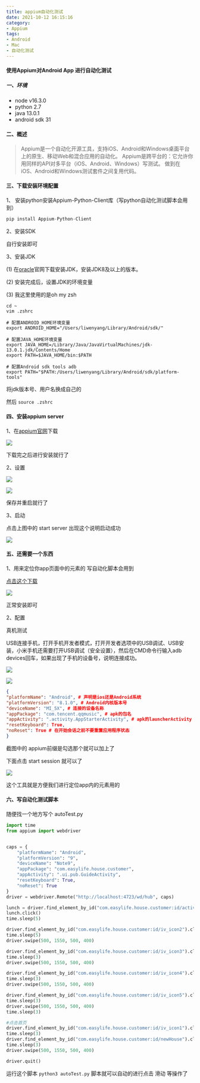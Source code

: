 ```yaml
---
title: appium自动化测试
date: 2021-10-12 16:15:16
category:
- Appium
tags:
- Android
- Mac
- 自动化测试
---
```


#### 使用Appium对Android App 进行自动化测试

##### 一、环境

* node v16.3.0
* python 2.7
* java 13.0.1
* android sdk 31

#### 二、概述

>Appium是一个自动化开源工具，支持iOS、Android和Windows桌面平台上的原生、移动Web和混合应用的自动化。
>Appium是跨平台的：它允许你用同样的API对多平台（iOS、Android、Windows）写测试。
>做到在iOS、Android和Windows测试套件之间复用代码。

#### 三、下载安装环境配置

1、 安装python安装Appium-Python-Client库（写python自动化测试脚本会用到）

```python
pip install Appium-Python-Client
```

2、安装SDK

自行安装即可

3、安装JDK

(1) 在[oracle](https://www.oracle.com/java/technologies/downloads/)官网下载安装JDK，安装JDK8及以上的版本。

(2) 安装完成后，设置JDK的环境变量

(3) 我这里使用的是oh my zsh

```shell
cd ~
vim .zshrc
```

```shell
# 配置ANDROID_HOME环境变量
export ANDROID_HOME="/Users/liwenyang/Library/Android/sdk/"

# 配置JAVA_HOME环境变量
export JAVA_HOME=/Library/Java/JavaVirtualMachines/jdk-13.0.1.jdk/Contents/Home
export PATH=$JAVA_HOME/bin:$PATH

# 配置Android sdk tools adb
export PATH="$PATH:/Users/liwenyang/Library/Android/sdk/platform-tools"
```

将jdk版本号、用户名换成自己的 

然后 `source .zshrc`

#### 四、安装appium server

1、在[appium官网](https://github.com/appium/appium-desktop/releases/tag/v1.22.0)下载

![](https://cdn.jsdelivr.net/gh/Naruto-1996/picture/images/20211012163841.png)

下载完之后进行安装就行了

2、设置

![](https://cdn.jsdelivr.net/gh/Naruto-1996/picture/images/20211012164022.png)

![](https://cdn.jsdelivr.net/gh/Naruto-1996/picture/images/20211012164101.png)

保存并重启就行了

3、启动

点击上图中的 start server 出现这个说明启动成功 

![](https://cdn.jsdelivr.net/gh/Naruto-1996/picture/images/20211012164215.png)

#### 五、还需要一个东西

1、用来定位你app页面中的元素的 写自动化脚本会用到

[点击这个下载](https://github.com/appium/appium-inspector/releases/tag/v2021.9.2)

![](https://cdn.jsdelivr.net/gh/Naruto-1996/picture/images/20211012164617.png)

正常安装即可

2、配置

真机测试 

USB连接手机，打开手机开发者模式，打开开发者选项中的USB调试、USB安装，小米手机还需要打开USB调试（安全设置），然后在CMD命令行输入adb devices回车，如果出现了手机的设备号，说明连接成功。

![](https://cdn.jsdelivr.net/gh/Naruto-1996/picture/images/20211012165710.png)

![](https://cdn.jsdelivr.net/gh/Naruto-1996/picture/images/20211012165003.png)

```json
{
"platformName": "Android", # 声明是ios还是Android系统
"platformVersion": "8.1.0", # Android内核版本号
"deviceName": "MI_5X", # 连接的设备名称
"appPackage": "com.tencent.qqmusic", # apk的包名
"appActivity": ".activity.AppStarterActivity", # apk的launcherActivity
"resetKeyboard": True,
"noReset": True # 在开始会话之前不要重置应用程序状态
}
```

截图中的 appium前缀是勾选那个就可以加上了
 
下面点击 start session 就可以了

![](https://cdn.jsdelivr.net/gh/Naruto-1996/picture/images/20211012165937.png)

这个工具就是方便我们进行定位app内的元素用的

#### 六、写自动化测试脚本

随便找一个地方写个 autoTest.py

```python
import time
from appium import webdriver


caps = {
    "platformName": "Android",
    "platformVersion": "9",
    "deviceName": "Note9",
    "appPackage": "com.easylife.house.customer",
    "appActivity": ".ui.pub.GuideActivity",
    "resetKeyboard": True,
    "noReset": True
}
driver = webdriver.Remote("http://localhost:4723/wd/hub", caps)

lunch = driver.find_element_by_id("com.easylife.house.customer:id/activity_launch")
lunch.click()
time.sleep(5)

driver.find_element_by_id("com.easylife.house.customer:id/iv_icon2").click()
time.sleep(5)
driver.swipe(500, 1550, 500, 400)

driver.find_element_by_id("com.easylife.house.customer:id/iv_icon3").click()
time.sleep(3)
driver.swipe(500, 1550, 500, 400)

driver.find_element_by_id("com.easylife.house.customer:id/iv_icon4").click()
time.sleep(3)
driver.swipe(500, 1550, 500, 400)

driver.find_element_by_id("com.easylife.house.customer:id/iv_icon5").click()
time.sleep(3)
driver.swipe(500, 1550, 500, 400)
time.sleep(3)

#点击首页
driver.find_element_by_id("com.easylife.house.customer:id/iv_icon1").click()
time.sleep(3)
driver.find_element_by_id("com.easylife.house.customer:id/newHouse").click()
time.sleep(3)
driver.swipe(500, 1550, 500, 400)

driver.quit()

```

运行这个脚本 `python3 autoTest.py`
脚本就可以自动的进行点击 滑动 等操作了
